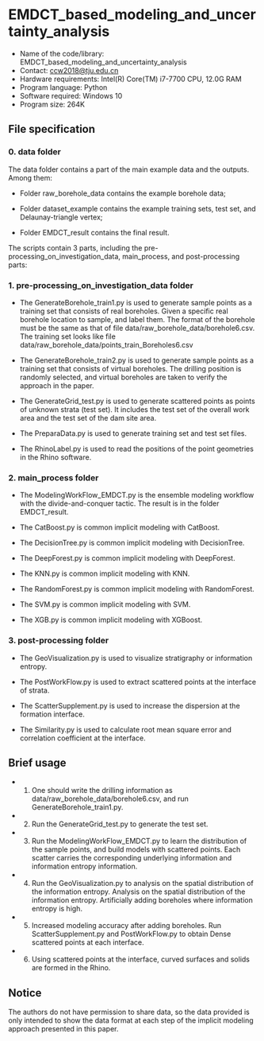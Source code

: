 # EMDCT_based_modeling_and_uncertainty_analysis

- Name of the code/library: EMDCT_based_modeling_and_uncertainty_analysis
- Contact: ccw2018@tju.edu.cn
- Hardware requirements: Intel(R) Core(TM) i7-7700 CPU, 12.0G RAM 
- Program language: Python
- Software required: Windows 10
- Program size: 264K

## File specification

### 0. data folder

The data folder contains a  part of the main example data and the outputs. Among them:

- Folder raw_borehole_data contains the example borehole data; 

- Folder dataset_example contains the example training sets, test set, and Delaunay-triangle vertex; 

- Folder EMDCT_result contains the final result.

The scripts contain 3 parts, including the pre-processing_on_investigation_data, main_process, and post-processing parts:

### 1. pre-processing_on_investigation_data folder
   
   - The GenerateBorehole_train1.py is used to generate sample points as a training set that consists of real boreholes. Given a specific real borehole location to sample, and label them. The format of the borehole must be the same as that of file data/raw_borehole_data/borehole6.csv. The training set looks like file data/raw_borehole_data/points_train_Boreholes6.csv
   
   - The GenerateBorehole_train2.py is used to generate sample points as a training set that consists of virtual boreholes. The drilling position is randomly selected, and virtual boreholes are taken to verify the approach in the paper.
   
   - The GenerateGrid_test.py is used to generate scattered points as points of unknown strata (test set). It includes the test set of the overall work area and the test set of the dam site area.

   - The PreparaData.py is used to generate training set and test set files.

   - The RhinoLabel.py is used to read the positions of the point geometries in the Rhino software.

### 2. main_process folder
   
   - The ModelingWorkFlow_EMDCT.py is the ensemble modeling workflow with the divide-and-conquer tactic. The result is in the folder EMDCT_result.
   
   - The CatBoost.py is common implicit modeling with CatBoost.
   
   - The DecisionTree.py is common implicit modeling with DecisionTree.
   
   - The DeepForest.py is common implicit modeling with DeepForest.
   
   - The KNN.py is common implicit modeling with KNN.
   
   - The RandomForest.py is common implicit modeling with RandomForest.
   
   - The SVM.py is common implicit modeling with SVM.
   
   - The XGB.py is common implicit modeling with XGBoost.
   
### 3. post-processing folder
   
   - The GeoVisualization.py is used to visualize stratigraphy or information entropy.
   
   - The PostWorkFlow.py is used to extract scattered points at the interface of strata.
   
   - The ScatterSupplement.py is used to increase the dispersion at the formation interface.

   - The Similarity.py is used to calculate root mean square error and correlation coefficient at the interface.

## Brief usage

- 1) One should write the drilling information as data/raw_borehole_data/borehole6.csv, and run GenerateBorehole_train1.py.

- 2) Run the GenerateGrid_test.py to generate the test set.

- 3) Run the ModelingWorkFlow_EMDCT.py to learn the distribution of the sample points, and build models with scattered points. Each scatter carries the corresponding underlying information and information entropy information.

- 4) Run the GeoVisualization.py to analysis on the spatial distribution of the information entropy. Analysis on the spatial distribution of the information entropy. Artificially adding boreholes where information entropy is high.

- 5)  Increased modeling accuracy after adding boreholes. Run ScatterSupplement.py and PostWorkFlow.py to obtain Dense scattered points at each interface. 

- 6) Using scattered points at the interface, curved surfaces and solids are formed in the Rhino.

## Notice

The authors do not have permission to share data, so the data provided is only intended to show the data format at each step of the implicit modeling approach presented in this paper.

